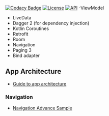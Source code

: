 [![Codacy Badge](https://api.codacy.com/project/badge/Grade/a4ce231949584ca093bbde31470b88eb)](https://app.codacy.com/gh/batdemirorg/kotlin.template.project?utm_source=github.com&utm_medium=referral&utm_content=batdemirorg/kotlin.template.project&utm_campaign=Badge_Grade_Settings)
[![License](https://img.shields.io/badge/License-Apache%202.0-blue.svg)](https://opensource.org/licenses/Apache-2.0)
[![API](https://img.shields.io/badge/API-21%2B-red.svg?style=flat)](https://android-arsenal.com/api?level=21)
-ViewModel
 - LiveData
 - Dagger 2 (for dependency injection)
 - Kotlin Coroutines
 - Retrofit
 - Room
 - Navigation
 - Paging 3
 - Bind adapter
## App Architecture
 - [Guide to app architecture](https://developer.android.com/jetpack/guide)
### Navigation
 - [Navigation Advance Sample](https://github.com/android/architecture-components-samples/tree/master/NavigationAdvancedSample)
